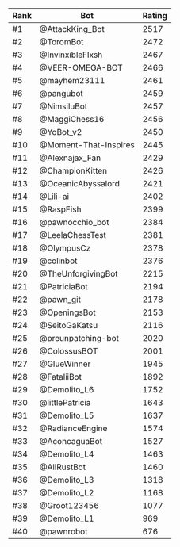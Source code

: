 Rank|Bot|Rating
---|---|---
#1|@AttackKing_Bot|2517
#2|@ToromBot|2472
#3|@InvinxibleFlxsh|2467
#4|@VEER-OMEGA-BOT|2466
#5|@mayhem23111|2461
#6|@pangubot|2459
#7|@NimsiluBot|2457
#8|@MaggiChess16|2456
#9|@YoBot_v2|2450
#10|@Moment-That-Inspires|2445
#11|@Alexnajax_Fan|2429
#12|@ChampionKitten|2426
#13|@OceanicAbyssalord|2421
#14|@Lili-ai|2402
#15|@RaspFish|2399
#16|@pawnocchio_bot|2384
#17|@LeelaChessTest|2381
#18|@OlympusCz|2378
#19|@colinbot|2376
#20|@TheUnforgivingBot|2215
#21|@PatriciaBot|2194
#22|@pawn_git|2178
#23|@OpeningsBot|2153
#24|@SeitoGaKatsu|2116
#25|@preunpatching-bot|2020
#26|@ColossusBOT|2001
#27|@GlueWinner|1945
#28|@FataliiBot|1892
#29|@Demolito_L6|1752
#30|@littlePatricia|1643
#31|@Demolito_L5|1637
#32|@RadianceEngine|1574
#33|@AconcaguaBot|1527
#34|@Demolito_L4|1463
#35|@AllRustBot|1460
#36|@Demolito_L3|1318
#37|@Demolito_L2|1168
#38|@Groot123456|1077
#39|@Demolito_L1|969
#40|@pawnrobot|676
